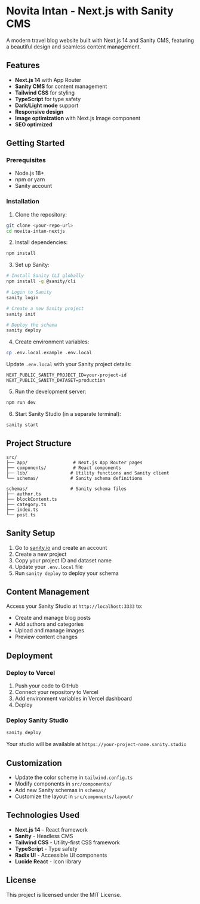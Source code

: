 # Novita Intan - Next.js with Sanity CMS

A modern travel blog website built with Next.js 14 and Sanity CMS, featuring a beautiful design and seamless content management.

## Features

- **Next.js 14** with App Router
- **Sanity CMS** for content management
- **Tailwind CSS** for styling
- **TypeScript** for type safety
- **Dark/Light mode** support
- **Responsive design**
- **Image optimization** with Next.js Image component
- **SEO optimized**

## Getting Started

### Prerequisites

- Node.js 18+ 
- npm or yarn
- Sanity account

### Installation

1. Clone the repository:
```bash
git clone <your-repo-url>
cd novita-intan-nextjs
```

2. Install dependencies:
```bash
npm install
```

3. Set up Sanity:
```bash
# Install Sanity CLI globally
npm install -g @sanity/cli

# Login to Sanity
sanity login

# Create a new Sanity project
sanity init

# Deploy the schema
sanity deploy
```

4. Create environment variables:
```bash
cp .env.local.example .env.local
```

Update `.env.local` with your Sanity project details:
```
NEXT_PUBLIC_SANITY_PROJECT_ID=your-project-id
NEXT_PUBLIC_SANITY_DATASET=production
```

5. Run the development server:
```bash
npm run dev
```

6. Start Sanity Studio (in a separate terminal):
```bash
sanity start
```

## Project Structure

```
src/
├── app/                 # Next.js App Router pages
├── components/          # React components
├── lib/                # Utility functions and Sanity client
└── schemas/            # Sanity schema definitions

schemas/                # Sanity schema files
├── author.ts
├── blockContent.ts
├── category.ts
├── index.ts
└── post.ts
```

## Sanity Setup

1. Go to [sanity.io](https://sanity.io) and create an account
2. Create a new project
3. Copy your project ID and dataset name
4. Update your `.env.local` file
5. Run `sanity deploy` to deploy your schema

## Content Management

Access your Sanity Studio at `http://localhost:3333` to:
- Create and manage blog posts
- Add authors and categories
- Upload and manage images
- Preview content changes

## Deployment

### Deploy to Vercel

1. Push your code to GitHub
2. Connect your repository to Vercel
3. Add environment variables in Vercel dashboard
4. Deploy

### Deploy Sanity Studio

```bash
sanity deploy
```

Your studio will be available at `https://your-project-name.sanity.studio`

## Customization

- Update the color scheme in `tailwind.config.ts`
- Modify components in `src/components/`
- Add new Sanity schemas in `schemas/`
- Customize the layout in `src/components/layout/`

## Technologies Used

- **Next.js 14** - React framework
- **Sanity** - Headless CMS
- **Tailwind CSS** - Utility-first CSS framework
- **TypeScript** - Type safety
- **Radix UI** - Accessible UI components
- **Lucide React** - Icon library

## License

This project is licensed under the MIT License.